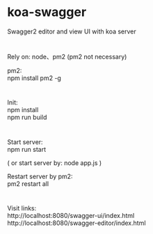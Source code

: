 # koa-swagger
Swagger2 editor and view UI with koa server
#
Rely on: node、pm2  (pm2 not necessary)

  pm2:  
  npm install pm2 -g
  
#
Init:  
  npm install  
  npm run build
#
Start server:  
  npm run start  
  
(  or start server by: node app.js )  
  
Restart server by pm2:  
  pm2 restart all
#
Visit links:  
  http://localhost:8080/swagger-ui/index.html  
  http://localhost:8080/swagger-editor/index.html
